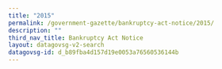 ```yaml
---
title: "2015"
permalink: /government-gazette/bankruptcy-act-notice/2015/
description: ""
third_nav_title: Bankruptcy Act Notice
layout: datagovsg-v2-search
datagovsg-id: d_b89fba4d157d19e0053a76560536144b
---
```

